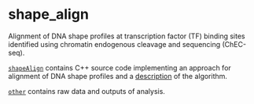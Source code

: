 # shape_align
Alignment of DNA shape profiles at transcription factor (TF) binding sites identified using chromatin endogenous cleavage and sequencing (ChEC-seq).

[`shapeAlign`](https://github.com/sivakasinathan/shape_align/tree/master/shapeAlign) contains C++ source code implementing an approach for alignment of DNA shape profiles and a [description](https://github.com/sivakasinathan/shape_align/blob/master/shapeAlign/shape_alignment_method.pdf) of the algorithm.

[`other`](https://github.com/sivakasinathan/shape_align/tree/master/other) contains raw data and outputs of analysis.
